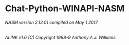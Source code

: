 # Chat-Python-WINAPI-NASM

###### NASM version 2.13.01 compiled on May  1 2017
###### ALINK v1.6 (C) Copyright 1998-9 Anthony A.J. Williams.
